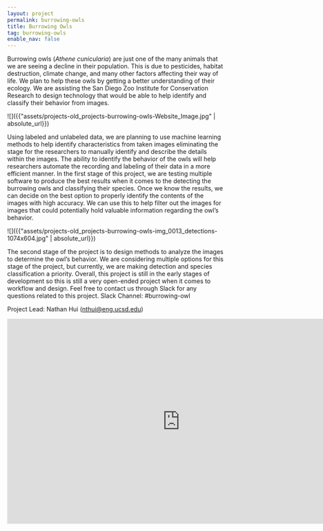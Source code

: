 ```yaml
---
layout: project
permalink: burrowing-owls
title: Burrowing Owls
tag: burrowing-owls
enable_nav: false
---
```

Burrowing owls (<em>Athene cunicularia</em>) are just one of the many animals that we are seeing a decline in their population. This is due to pesticides, habitat destruction, climate change, and many other factors affecting their way of life. We plan to help these owls by getting a better understanding of their ecology. We are assisting the San Diego Zoo Institute for Conservation Research to design technology that would be able to help identify and classify their behavior from images. 

![]({{"assets/projects-old_projects-burrowing-owls-Website_Image.jpg" | absolute_url}})

Using labeled and unlabeled data, we are planning to use machine learning methods to help identify characteristics from taken images eliminating the stage for the researchers to manually identify and describe the details within the images. The ability to identify the behavior of the owls will help researchers automate the recording and labeling of their data in a more efficient manner. 
In the first stage of this project, we are testing multiple software to produce the best results when it comes to the detecting the burrowing owls and classifying their species. Once we know the results, we can decide on the best option to properly identify the contents of the images with high accuracy. We can use this to help filter out the images for images that could potentially hold valuable information regarding the owl’s behavior. 

![]({{"assets/projects-old_projects-burrowing-owls-img_0013_detections-1074x604.jpg" | absolute_url}})

The second stage of the project is to design methods to analyze the images to determine the owl’s behavior. We are considering multiple options for this stage of the project, but currently, we are making detection and species classification a priority.
Overall, this project is still in the early stages of development so this is still a very open-ended project when it comes to workflow and design. Feel free to contact us through Slack for any questions related to this project.
Slack Channel: #burrowing-owl

Project Lead: Nathan Hui (<a href="javascript:DeCryptX('0n0t3k3x3l2B2g0n2i202w1d2u3g1/2g3g0u')">nthui@eng.ucsd.edu</a>)
<iframe allow="accelerometer; autoplay; clipboard-write; encrypted-media; gyroscope; picture-in-picture" allowfullscreen="" frameborder="0" height="475" src="https://www.youtube.com/embed/QQJ8qClyIQw" width="800"></iframe>
   